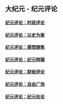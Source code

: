 ## 大纪元 - 纪元评论

#### [纪元评论：时政评论](indexes/nsc1025/README.md?03300330)
#### [纪元评论：以史为鉴](indexes/nsc1028/README.md?03300330)
#### [纪元评论：感悟随笔](indexes/nsc1035/README.md?03300330)
#### [纪元评论：纪元特稿](indexes/nsc424/README.md?03300330)
#### [纪元评论：财经评论](indexes/nsc1026/README.md?03300330)
#### [纪元评论：自由广场](indexes/nsc993/README.md?03300330)
#### [纪元评论：纪元社论](indexes/nsc422/README.md?03300330)
